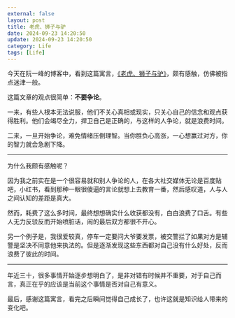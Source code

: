 ```yaml
---
external: false
layout: post
title: 老虎、狮子与驴
date: 2024-09-23 14:20:50
update: 2024-09-23 14:20:50
category: Life
tags: [Life]
---
```


今天在阮一峰的博客中，看到这篇寓言，[《老虎、狮子与驴》](https://philosophicsblog.wordpress.com/2022/06/30/lions-and-tigers-and-a-jackass/)，颇有感触，仿佛被指点迷津一般。

这篇文章的观点很简单：**不要争论**。

一来，有些人根本无法说服，他们不关心真相或现实，只关心自己的信念和观点获得胜利。他们会竭尽全力，捍卫自己是正确的，与这样的人争论，就是浪费时间。

二来，一旦开始争论，难免情绪压倒理智。当你胜负心高涨，一心想赢过对方，你的智力就会急剧下降。

---

为什么我颇有感触呢？

因为我之前实在是一个很容易就和别人争论的人，在各大社交媒体无论是百度贴吧，小红书，看到那种一眼很傻逼的言论就想上去教育一番，然后感叹道，人与人之间认知的差距是真大。

然而，耗费了这么多时间，最终想想确实什么收获都没有，白白浪费了口舌。有些人无力反驳反而开始喷脏话，闹的最后双方都很不开心。

另一个例子是，我很爱较真，停车一定要问大爷要发票，被交警拦了如果对方是辅警是坚决不同意他来执法的。但是逐渐发现这些东西都对自己没有什么好处，反而浪费了彼此的时间。

---

年近三十，很多事情开始逐步想明白了，是非对错有时候并不重要，对于自己而言，真正在乎的应该是当前这个事情是否对自己有意义。

最后，感谢这篇寓言，看完之后瞬间觉得自己成长了，也许这就是知识给人带来的变化吧。
